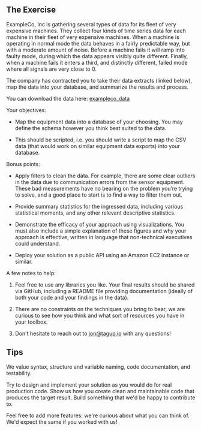 
## The Exercise

ExampleCo, Inc is gathering several types of data for its fleet of very expensive machines. They collect four kinds of time series data for each machine in their fleet of very expensive machines. When a machine is operating in normal mode the data behaves in a fairly predictable way, but with a moderate amount of noise. Before a machine fails it will ramp into faulty mode, during which the data appears visibly quite different. Finally, when a machine fails it enters a third, and distinctly different, failed mode where all signals are very close to 0.

The company has contracted you to take their data extracts (linked below), map the data into your database, and summarize the results and process.

You can download the data here: [exampleco_data](https://drive.google.com/open?id=1b12u6rzkG1AxB6wLGl7IBVoaoSoZLHNR)

Your objectives:

-   Map the equipment data into a database of your choosing. You may define the schema however you think best suited to the data.
    
-   This should be scripted, i.e. you should write a script to map the CSV data (that would work on similar equipment data exports) into your database.
    

Bonus points:
    
-   Apply filters to clean the data. For example, there are some clear outliers in the data due to communication errors from the sensor equipment. These bad measurements have no bearing on the problem you’re trying to solve, and a good place to start is to find a way to filter them out.
    
-   Provide summary statistics for the ingressed data, including various statistical moments, and any other relevant descriptive statistics.
    
-   Demonstrate the efficacy of your approach using visualizations. You must also include a simple explanation of these figures and why your approach is effective, written in language that non-technical executives could understand.
    
-   Deploy your solution as a public API using an Amazon EC2 instance or similar.
    

A few notes to help:

1.  Feel free to use any libraries you like. Your final results should be shared via GitHub, including a README file providing documentation (ideally of both your code and your findings in the data).
    
2.  There are no constraints on the techniques you bring to bear, we are curious to see how you think and what sort of resources you have in your toolbox.
    
3.  Don't hesitate to reach out to jon@tagup.io with any questions!
    

## Tips

We value syntax, structure and variable naming, code documentation, and testability.

Try to design and implement your solution as you would do for real production code. Show us how you create clean and maintainable code that produces the target result. Build something that we'd be happy to contribute to.

Feel free to add more features: we're curious about what you can think of. We'd expect the same if you worked with us!

